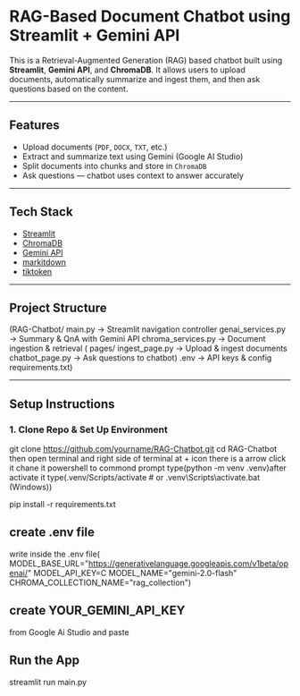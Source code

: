#  RAG-Based Document Chatbot using Streamlit + Gemini API

This is a Retrieval-Augmented Generation (RAG) based chatbot built using **Streamlit**, **Gemini API**, and **ChromaDB**. It allows users to upload documents, automatically summarize and ingest them, and then ask questions based on the content.

---

##  Features

- Upload documents (`PDF`, `DOCX`, `TXT`, etc.)
- Extract and summarize text using Gemini (Google AI Studio)
- Split documents into chunks and store in `ChromaDB`
- Ask questions — chatbot uses context to answer accurately

---

##  Tech Stack

- [Streamlit](https://streamlit.io/)
- [ChromaDB](https://www.trychroma.com/)
- [Gemini API](https://aistudio.google.com/)
- [markitdown](https://pypi.org/project/markitdown/)
- [tiktoken](https://github.com/openai/tiktoken)

---

##  Project Structure

(RAG-Chatbot/
main.py → Streamlit navigation controller
genai_services.py → Summary & QnA with Gemini API
chroma_services.py → Document ingestion & retrieval
( pages/
   ingest_page.py → Upload & ingest documents
   chatbot_page.py → Ask questions to chatbot)
.env → API keys & config
requirements.txt)

---

##  Setup Instructions

### 1. Clone Repo & Set Up Environment

git clone https://github.com/yourname/RAG-Chatbot.git
cd RAG-Chatbot
then open terminal and right side of terminal at + icon there is a arrow click it chane it powershell to commond prompt
type(python -m venv .venv)after
activate it type(.venv/Scripts/activate  # or .venv\Scripts\activate.bat (Windows))

pip install -r requirements.txt
## create .env file
write inside the .env file(
MODEL_BASE_URL="https://generativelanguage.googleapis.com/v1beta/openai/"
MODEL_API_KEY=C
MODEL_NAME="gemini-2.0-flash"
CHROMA_COLLECTION_NAME="rag_collection")
## create YOUR_GEMINI_API_KEY
from Google Ai Studio
and paste 

## Run the App
streamlit run main.py
